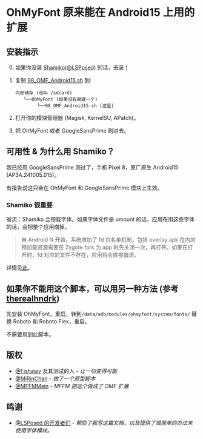 # OhMyFont 原来能在 Android15 上用的扩展

## 安装指示

0. 如果你没装 [Shamiko(@LSPosed)](https://t.me/LSPosed/278) 的话，去装！

1. 复制 [98_OMF_Android15.sh](98_OMF_Android15.sh) 到:

    ```plain
    内部储存 (也叫 /sdcard)
       ╰──OhMyFont (如果没有就建一个)
            ╰──98_OMF_Android15.sh (这里)
    ```

2. 打开你的模块管理器 (Magisk, KernelSU, APatch)。

3. 把 OhMyFont 或者 GoogleSansPrime 刷进去。

## 可用性 & 为什么用 Shamiko？

我已经用 GoogleSansPrime 测过了，手机 Pixel 8，原厂原生 Android15 (AP3A.241005.015)。

有报告说这只会在 OhMyFont 和 GoogleSansPrime 模块上生效。

### Shamiko 很重要

省流：Shamiko 会预载字体。如果字体文件是 umount 的话，应用在用这些字体的话，会把整个应用崩掉。

>自 Android N 开始，系统增加了 fd 白名单机制，包括 overlay apk 在内的预加载资源需要在 Zygote fork 为 app 时先关闭一次，再打开。如果在打开时，fd 对应的文件不存在，应用将会直接崩溃。

详情见[此](https://t.me/qianqianzhuang/34)。

## 如果你不能用这个脚本，可以用另一种方法 (参考 [therealhndrk](https://t.me/therealhndrk))

先安装 OhMyFont，重启，转到`/data/adb/modules/ohmyfont/system/fonts/` 替换 Roboto 和 Roboto Flex，重启。

不需要用到此脚本。

## 版权

- [@Fishawy](https://t.me/Fishawy) 及其测试的人 - *让一切变得可能*
- [@MiRinChan](https://github.com/MiRinChan) - *做了一个原型脚本*
- [@MFFMMain](https://t.me/MFFMMain) - *MFFM 把这个做成了 OMF 扩展*

## 鸣谢

- [@LSPosed 的开发者们](https://github.com/LSPosed/) - *帮助了我写这篇文档，以及提供了很简单的办法来使用字体模块。*
